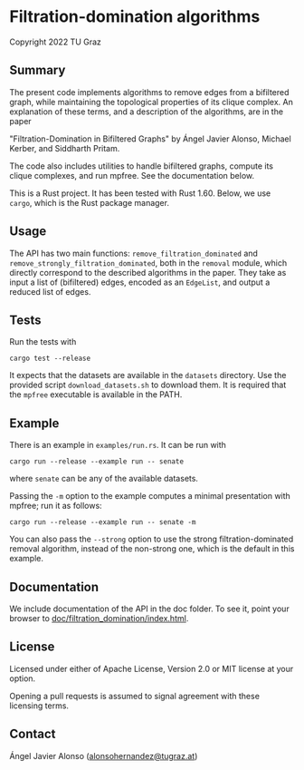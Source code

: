 # Filtration-domination algorithms
Copyright 2022 TU Graz

## Summary

The present code implements algorithms to remove edges from a bifiltered graph,
while maintaining the topological properties of its clique complex. An
explanation of these terms, and a description of the algorithms, are in the
paper

"Filtration-Domination in Bifiltered Graphs"
by Ángel Javier Alonso, Michael Kerber, and Siddharth Pritam.

The code also includes utilities to handle bifiltered graphs, compute its clique
complexes, and run mpfree. See the documentation below.

This is a Rust project. It has been tested with Rust 1.60. Below, we use
`cargo`, which is the Rust package manager.

## Usage

The API has two main functions: `remove_filtration_dominated` and
`remove_strongly_filtration_dominated`, both in the `removal` module, which
directly correspond to the described algorithms in the paper. They take as input
a list of (bifiltered) edges, encoded as an ``EdgeList``, and output a reduced
list of edges.

## Tests

Run the tests with
```shell
cargo test --release
```
It expects that the datasets are available in the `datasets` directory.
Use the provided script `download_datasets.sh` to download them.
It is required that the `mpfree` executable is available in the PATH.

## Example

There is an example in `examples/run.rs`. It can be run with
```shell
cargo run --release --example run -- senate
```
where `senate` can be any of the available datasets.

Passing the `-m` option to the example
computes a minimal presentation with mpfree; run it as follows:
```shell
cargo run --release --example run -- senate -m
```

You can also pass the `--strong` option to use the strong filtration-dominated
removal algorithm, instead of the non-strong one, which is the default in this
example.

## Documentation

We include documentation of the API in the doc folder. To see it, point your
browser to
[doc/filtration_domination/index.html](doc/filtration_domination/index.html).

## License

Licensed under either of Apache License, Version 2.0 or MIT license at your
option.

Opening a pull requests is assumed to signal agreement with these licensing
terms.


## Contact

Ángel Javier Alonso (alonsohernandez@tugraz.at)
